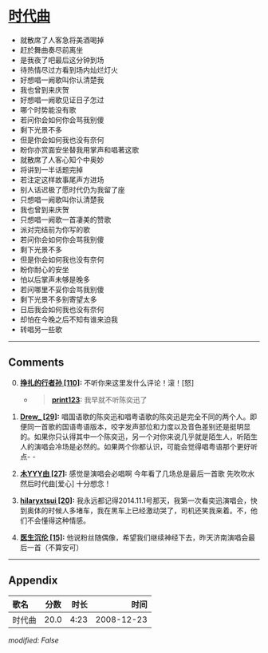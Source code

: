 # [时代曲](https://music.163.com/song?id=30569027)

* 就散席了人客急将美酒喝掉
* 赶於舞曲奏尽前离坐
* 是我夜了吧最后这分钟到场
* 待热情尽过方看到场内灿烂灯火
* 好想唱一阙歌叫你认清楚我
* 我也曾到来庆贺
* 好想唱一阙歌见证日子怎过
* 哪个时势能没有歌
* 若问你会如何你会骂我别傻
* 剩下光景不多
* 但是你会如何我也没有奈何
* 盼你亦赏面安坐替我用掌声和唱著这歌
* 就散席了人客心知个中奥妙
* 将讲到一半话题完掉
* 若注定这样故事尾声方进场
* 别人话迟极了愿时代仍为我留了座
* 只想唱一阙歌叫你认清楚我
* 我也曾到来庆贺
* 只想唱一阙歌一首凄美的赞歌
* 派对完结前为你写的歌
* 若问你会如何你会骂我别傻
* 剩下光景不多
* 但是你会如何我也没有奈何
* 盼你耐心的安坐
* 怕以后掌声未够是晚多
* 若问哪里不妥你会骂我别傻
* 剩下光景不多别寄望太多
* 日后我会如何我也没有奈何
* 却怕在今晚之后不知有谁来迫我
* 转唱另一些歌


---

## Comments
0. **[挣扎的行者孙 \[110\]](https://music.163.com/#/user/home?id=53049522):** 不听你来这里发什么评论！滚！[怒]
	* > **[print123](https://music.163.com/#/user/home?id=56090838):** 我早就不听陈奕迅了

1. **[Drew_ \[29\]](https://music.163.com/#/user/home?id=80456003):** 唱国语歌的陈奕迅和唱粤语歌的陈奕迅是完全不同的两个人。即便同一首歌的国语粤语版本，咬字发声部位和力度以及音色差别还是挺明显的。如果你只认得其中一个陈奕迅，另一个对你来说几乎就是陌生人，听陌生人的演唱会冷场是必然的。如果两个你都认识，可能会觉得唱粤语那个更好听点- -

2. **[木YYY由 \[27\]](https://music.163.com/#/user/home?id=60866634):** 感觉是演唱会必唱啊 今年看了几场总是最后一首歌 先吹吹水然后时代曲[爱心] 十分想念！

3. **[hilaryxtsui \[20\]](https://music.163.com/#/user/home?id=58160666):** 我永远都记得2014.11.1号那天，我第一次看奕迅演唱会，快到奥体的时候人多堵车，我在黑车上已经激动哭了，司机还笑我来着。不，他们不会懂得这种情感。

4. **[医生沉伦 \[15\]](https://music.163.com/#/user/home?id=52467072):** 他说粉丝随偶像，希望我们继续神经下去，昨天济南演唱会最后一首（不算安可）



---

## Appendix

|歌名|分数|时长|时间|
|:---|:---:|---:|---:|
|时代曲|20.0|4:23|2008-12-23

*modified: False*